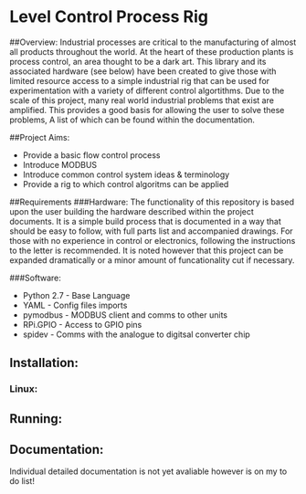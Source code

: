 # Level Control Process Rig

##Overview:
Industrial processes are critical to the manufacturing of almost all products throughout the world. At the heart of these production plants is process control, an area thought to be a dark art. This library and its associated hardware (see below) have been created to give those with limited resource access to a simple industrial rig that can be used for experimentation with a variety of different control algortithms. Due to the scale of this project, many real world industrial problems that exist are amplified. This provides a good basis for allowing the user to solve these problems, A list of which can be found within the documentation.

##Project Aims:
* Provide a basic flow control process
* Introduce MODBUS
* Introduce common control system ideas & terminology
* Provide a rig to which control algoritms can be applied

##Requirements
###Hardware:
The functionality of this repository is based upon the user building the hardware described within the project documents. It is a simple build process that is documented in a way that should be easy to follow, with full parts list and accompanied drawings. For those with no experience in control or electronics, following the instructions to the letter is recommended. It is noted however that this project can be expanded dramatically or a minor amount of funcationality cut if necessary.

###Software:
* Python 2.7  - Base Language
* YAML        - Config files imports
* pymodbus    - MODBUS client and comms to other units
* RPi.GPIO    - Access to GPIO pins
* spidev      - Comms with the analogue to digitsal converter chip

## Installation:
### Linux:
<IP>

## Running:
<IP>

## Documentation:
Individual detailed documentation is not yet avaliable however is on my to do list!
